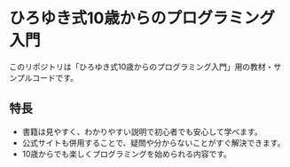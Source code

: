 # ひろゆき式10歳からのプログラミング入門

このリポジトリは「ひろゆき式10歳からのプログラミング入門」用の教材・サンプルコードです。

## 特長
- 書籍は見やすく、わかりやすい説明で初心者でも安心して学べます。
- 公式サイトも併用することで、疑問や分からないことがすぐ解決できます。
- 10歳からでも楽しくプログラミングを始められる内容です。
